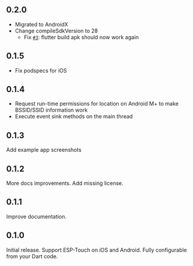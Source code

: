 ## 0.2.0

* Migrated to AndroidX
* Change compileSdkVersion to 28
    * Fix [`#3`](https://github.com/smaho-engineering/esptouch_flutter/issues/3): flutter build apk should now work again


## 0.1.5

* Fix podspecs for iOS

## 0.1.4

* Request run-time permissions for location on Android M+ to make BSSID/SSID information work
* Execute event sink methods on the main thread

## 0.1.3

Add example app screenshots

## 0.1.2

More docs improvements. Add missing license.

## 0.1.1

Improve documentation.

## 0.1.0

Initial release. Support ESP-Touch on iOS and Android. Fully configurable from your Dart code.
